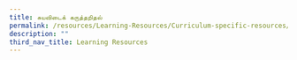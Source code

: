 ```yaml
---
title: சுயவிடைக் கருத்தறிதல்
permalink: /resources/Learning-Resources/Curriculum-specific-resources/
description: ""
third_nav_title: Learning Resources
---
```

